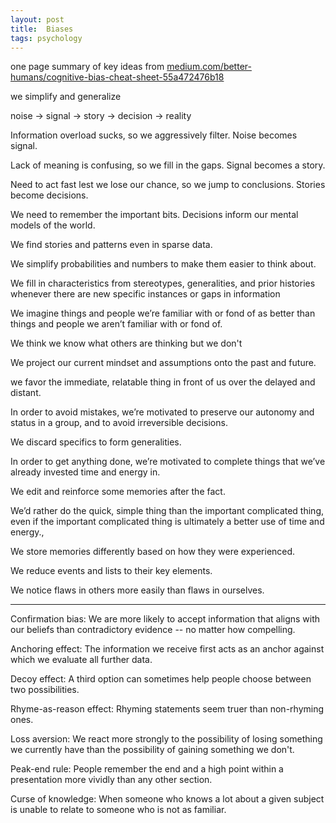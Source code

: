 ```yaml
---
layout: post
title:  Biases    
tags: psychology
---
```


one page summary of key ideas from 
<a href="https://medium.com/better-humans/cognitive-bias-cheat-sheet-55a472476b18">medium.com/better-humans/cognitive-bias-cheat-sheet-55a472476b18</a>

we simplify and generalize 

noise -> signal -> story -> decision -> reality 

Information overload sucks, so we aggressively filter. Noise becomes signal.

Lack of meaning is confusing, so we fill in the gaps. Signal becomes a story.

Need to act fast lest we lose our chance, so we jump to conclusions. Stories become 
decisions.

We need to remember the important bits. Decisions inform our mental models of the world.

We find stories and patterns even in sparse data. 

We simplify probabilities and numbers to make them easier to think about.

We fill in characteristics from stereotypes, generalities, and prior histories whenever there are new specific instances or gaps in information

We imagine things and people we’re familiar with or fond of as better than things and people we aren’t familiar with or fond of.

We think we know what others are thinking but we don't

We project our current mindset and assumptions onto the past and future. 

we favor the immediate, relatable thing in front of us over the delayed and distant. 

In order to avoid mistakes, we’re motivated to preserve our autonomy and status in a group, and to avoid irreversible decisions.

We discard specifics to form generalities.

In order to get anything done, we’re motivated to complete things that we’ve already invested time and energy in. 

We edit and reinforce some memories after the fact. 

We’d rather do the quick, simple thing than the important complicated thing, even if the important complicated thing is ultimately a better use of time and energy.,

We store memories differently based on how they were experienced.

We reduce events and lists to their key elements.

We notice flaws in others more easily than flaws in ourselves.

<hr>

Confirmation bias: We are more likely to accept information that aligns with our beliefs than contradictory evidence -- no matter how compelling.

Anchoring effect: The information we receive first acts as an anchor against which we evaluate all further data.

Decoy effect: A third option can sometimes help people choose between two possibilities.

Rhyme-as-reason effect: Rhyming statements seem truer than non-rhyming ones.

Loss aversion: We react more strongly to the possibility of losing something we currently have than the possibility of gaining something we don't.

Peak-end rule: People remember the end and a high point within a presentation more vividly than any other section.

Curse of knowledge: When someone who knows a lot about a given subject is unable to relate to someone who is not as familiar.

